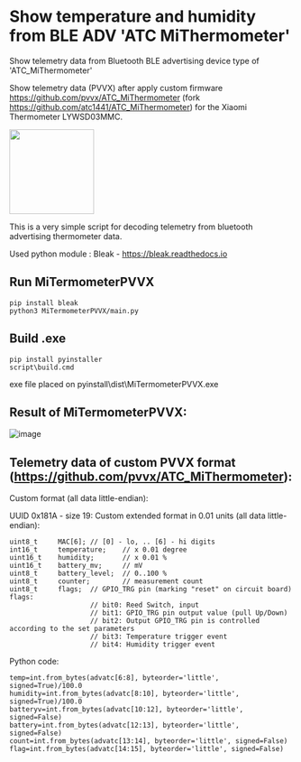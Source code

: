 # Show temperature and humidity from BLE ADV 'ATC MiThermometer'
Show telemetry data from Bluetooth BLE advertising device type of 'ATC_MiThermometer'

Show telemetry data (PVVX) after apply custom firmware https://github.com/pvvx/ATC_MiThermometer (fork https://github.com/atc1441/ATC_MiThermometer) for the Xiaomi Thermometer LYWSD03MMC.

<img src="https://user-images.githubusercontent.com/3278842/204167827-ad60ba14-c568-4914-939f-60d522297c80.png" width="150" height="150">


This is a very simple script for decoding telemetry from bluetooth advertising thermometer data.

Used python module : Bleak - https://bleak.readthedocs.io

## Run MiTermometerPVVX

```
pip install bleak
python3 MiTermometerPVVX/main.py
```

## Build .exe
```
pip install pyinstaller 
script\build.cmd
```
exe file placed on pyinstall\dist\MiTermometerPVVX.exe

## Result of MiTermometerPVVX:

![image](https://user-images.githubusercontent.com/3278842/204151276-c43508b4-945a-4859-8740-efbf5d425674.png)



## Telemetry data of custom PVVX format (https://github.com/pvvx/ATC_MiThermometer):

Custom format (all data little-endian):

UUID 0x181A - size 19: Custom extended format in 0.01 units (all data little-endian):

```
uint8_t     MAC[6]; // [0] - lo, .. [6] - hi digits
int16_t     temperature;    // x 0.01 degree
uint16_t    humidity;       // x 0.01 %
uint16_t    battery_mv;     // mV
uint8_t     battery_level;  // 0..100 %
uint8_t     counter;        // measurement count
uint8_t     flags;  // GPIO_TRG pin (marking "reset" on circuit board) flags: 
                    // bit0: Reed Switch, input
                    // bit1: GPIO_TRG pin output value (pull Up/Down)
                    // bit2: Output GPIO_TRG pin is controlled according to the set parameters
                    // bit3: Temperature trigger event
                    // bit4: Humidity trigger event
```

Python code:
```
temp=int.from_bytes(advatc[6:8], byteorder='little', signed=True)/100.0
humidity=int.from_bytes(advatc[8:10], byteorder='little', signed=True)/100.0
batteryv=int.from_bytes(advatc[10:12], byteorder='little', signed=False)
battery=int.from_bytes(advatc[12:13], byteorder='little', signed=False)    
count=int.from_bytes(advatc[13:14], byteorder='little', signed=False) 
flag=int.from_bytes(advatc[14:15], byteorder='little', signed=False) 
```
